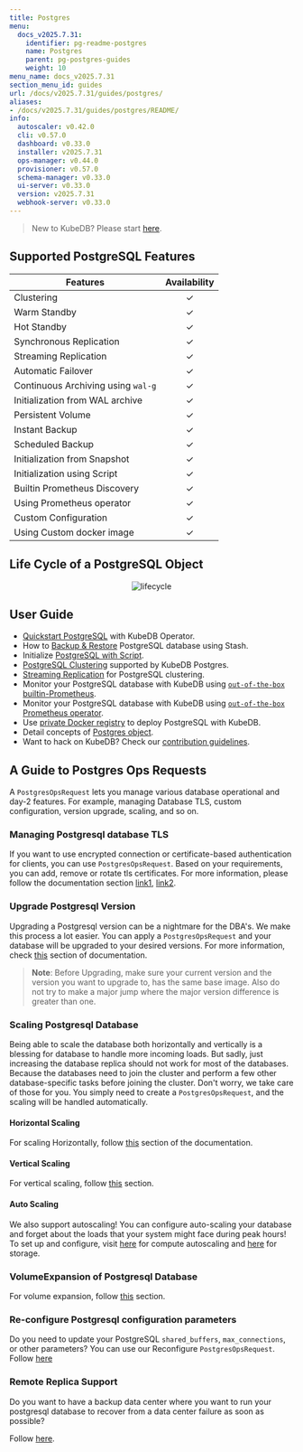 ```yaml
---
title: Postgres
menu:
  docs_v2025.7.31:
    identifier: pg-readme-postgres
    name: Postgres
    parent: pg-postgres-guides
    weight: 10
menu_name: docs_v2025.7.31
section_menu_id: guides
url: /docs/v2025.7.31/guides/postgres/
aliases:
- /docs/v2025.7.31/guides/postgres/README/
info:
  autoscaler: v0.42.0
  cli: v0.57.0
  dashboard: v0.33.0
  installer: v2025.7.31
  ops-manager: v0.44.0
  provisioner: v0.57.0
  schema-manager: v0.33.0
  ui-server: v0.33.0
  version: v2025.7.31
  webhook-server: v0.33.0
---
```


> New to KubeDB? Please start [here](/docs/v2025.7.31/README).

## Supported PostgreSQL Features

| Features                           | Availability |
|------------------------------------|:------------:|
| Clustering                         |   &#10003;   |
| Warm Standby                       |   &#10003;   |
| Hot Standby                        |   &#10003;   |
| Synchronous Replication            |   &#10003;   |
| Streaming Replication              |   &#10003;   |
| Automatic Failover                 |   &#10003;   |
| Continuous Archiving using `wal-g` |   &#10003;   |
| Initialization from WAL archive    |   &#10003;   |
| Persistent Volume                  |   &#10003;   |
| Instant Backup                     |   &#10003;   |
| Scheduled Backup                   |   &#10003;   |
| Initialization from Snapshot       |   &#10003;   |
| Initialization using Script        |   &#10003;   |
| Builtin Prometheus Discovery       |   &#10003;   |
| Using Prometheus operator          |   &#10003;   |
| Custom Configuration               |   &#10003;   |
| Using Custom docker image          |   &#10003;   |

## Life Cycle of a PostgreSQL Object

<p align="center">
  <img alt="lifecycle"  src="/docs/v2025.7.31/images/postgres/lifecycle.png">
</p>

## User Guide

- [Quickstart PostgreSQL](/docs/v2025.7.31/guides/postgres/quickstart/quickstart) with KubeDB Operator.
- How to [Backup & Restore](/docs/v2025.7.31/guides/postgres/backup/stash/overview/) PostgreSQL database using Stash.
- Initialize [PostgreSQL with Script](/docs/v2025.7.31/guides/postgres/initialization/script_source).
- [PostgreSQL Clustering](/docs/v2025.7.31/guides/postgres/clustering/ha_cluster) supported by KubeDB Postgres.
- [Streaming Replication](/docs/v2025.7.31/guides/postgres/clustering/streaming_replication) for PostgreSQL clustering.
- Monitor your PostgreSQL database with KubeDB using [`out-of-the-box` builtin-Prometheus](/docs/v2025.7.31/guides/postgres/monitoring/using-builtin-prometheus).
- Monitor your PostgreSQL database with KubeDB using [`out-of-the-box` Prometheus operator](/docs/v2025.7.31/guides/postgres/monitoring/using-prometheus-operator).
- Use [private Docker registry](/docs/v2025.7.31/guides/postgres/private-registry/using-private-registry) to deploy PostgreSQL with KubeDB.
- Detail concepts of [Postgres object](/docs/v2025.7.31/guides/postgres/concepts/postgres).
- Want to hack on KubeDB? Check our [contribution guidelines](/docs/v2025.7.31/CONTRIBUTING).


## A Guide to Postgres Ops Requests

A `PostgresOpsRequest` lets you manage various database operational and day-2 features. For example, managing Database TLS, custom configuration, version upgrade, scaling, and so on.

### Managing Postgresql database TLS

If you want to use encrypted connection or certificate-based authentication for clients, you can use `PostgresOpsRequest`. Based on your requirements, you can add, remove or rotate tls certificates. For more information, please follow the documentation section [link1](/docs/v2025.7.31/guides/postgres/tls/overview), [link2](/docs/v2025.7.31/guides/postgres/reconfigure-tls/overview).

### Upgrade Postgresql Version

Upgrading a Postgresql version can be a nightmare for the DBA's. We make this process a lot easier. You can apply a `PostgresOpsRequest` and your database will be upgraded to your desired versions. For more information, check [this](/docs/v2025.7.31/guides/postgres/update-version/overview/) section of documentation.

> **Note**: Before Upgrading, make sure your current version and the version you want to upgrade to, has the same base image. Also do not try to make a major jump where the major version difference is greater than one.

### Scaling Postgresql Database

Being able to scale the database both horizontally and vertically is a blessing for database to handle more incoming loads. But sadly, just increasing the database replica should not work for most of the databases. Because the databases need to join the cluster and perform a few other database-specific tasks before joining the cluster. Don't worry, we take care of those for you. You simply need to create a `PostgresOpsRequest`, and the scaling will be handled automatically.

#### Horizontal Scaling

For scaling Horizontally, follow [this](/docs/v2025.7.31/guides/postgres/scaling/horizontal-scaling/overview/) section of the documentation.

#### Vertical Scaling

For vertical scaling, follow [this](/docs/v2025.7.31/guides/postgres/scaling/vertical-scaling/_index) section.

#### Auto Scaling

We also support autoscaling! You can configure auto-scaling your database and forget about the loads that your system might face during peak hours! To set up and configure, visit [here](/docs/v2025.7.31/guides/postgres/autoscaler/compute/overview) for compute autoscaling and [here](/docs/v2025.7.31/guides/postgres/autoscaler/storage/overview) for storage.

### VolumeExpansion of Postgresql Database

For volume expansion, follow [this](/docs/v2025.7.31/guides/postgres/volume-expansion/Overview/overview) section.

### Re-configure Postgresql configuration parameters

Do you need to update your PostgreSQL `shared_buffers`, `max_connections`, or other parameters? You can use our Reconfigure `PostgresOpsRequest`. Follow [here](/docs/v2025.7.31/guides/postgres/reconfigure/overview)

### Remote Replica Support

Do you want to have a backup data center where you want to run your postgresql database to recover from a data center failure as soon as possible?

Follow [here](/docs/v2025.7.31/guides/postgres/remote-replica/remotereplica).

